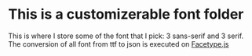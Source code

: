 # This is a customizerable font folder 

This is where I store some of the font that I pick: 3 sans-serif and 3 serif.\
The conversion of all font from ttf to json is executed on [Facetype.js](https://gero3.github.io/facetype.js/)
